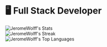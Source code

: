 # 🖥 Full Stack Developer

![JeromeWolff's Stats](https://github-readme-stats.vercel.app/api?username=JeromeWolff&theme=tokyonight&show_icons=true&hide_border=true&count_private=true)
<br/>
![JeromeWolff's Streak](https://github-readme-streak-stats.herokuapp.com/?user=JeromeWolff&theme=tokyonight&hide_border=true)
<br/>
![JeromeWolff's Top Languages](https://github-readme-stats.vercel.app/api/top-langs/?username=JeromeWolff&theme=tokyonight&show_icons=true&hide_border=true&layout=compact)
